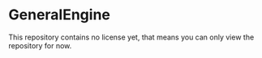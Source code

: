 # GeneralEngine

This repository contains no license yet, that means you can only view the repository for now.
